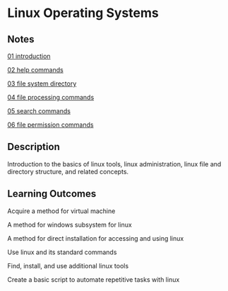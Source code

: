 # Linux Operating Systems

##  Notes

[01 introduction](./notes/01-introduction.md)

[02 help commands](./notes/02-help-commands.md)

[03 file system directory](./notes/03-file-system-directory.md)

[04 file processing commands](./notes/04-file-processing-commands.md)

[05 search commands](./notes/05-search-commands.md)

[06 file permission commands](./notes/06-file-permission-commands.md)

##  Description

Introduction to the basics of linux tools, linux administration, linux file and directory structure, and related concepts.

##  Learning Outcomes

Acquire a method for virtual machine

A method for windows subsystem for linux

A method for direct installation for accessing and using linux

Use linux and its standard commands

Find, install, and use additional linux tools

Create a basic script to automate repetitive tasks with linux